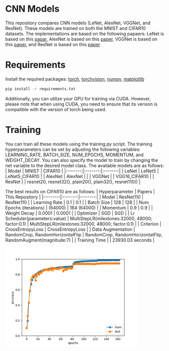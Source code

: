 # CNN Models
This repository compares CNN models (LeNet, AlexNet, VGGNet, and ResNet). These models are trained on both the MNIST and CIFAR10 datasets. The implementations are based on the following papaers: LeNet is based on this [papar](https://ieeexplore.ieee.org/abstract/document/726791), AlexNet is based on this [paper](https://proceedings.neurips.cc/paper/2012/hash/c399862d3b9d6b76c8436e924a68c45b-Abstract.html), VGGNet is based on this [paper](https://arxiv.org/abs/1409.1556), and ResNet is based on this [paper](https://arxiv.org/abs/1512.03385)

# Requirements
Install the required packages: [torch](https://pytorch.org/get-started/locally/), [torchvision](https://pytorch.org/vision/stable/index.html), [numpy](https://numpy.org/), [matplotlib](https://matplotlib.org/stable/install/index.html)
```bash
pip install -r requirements.txt
```
Additionally, you can utilize your GPU for training via CUDA. However, please note that when using CUDA, you need to ensure that its version is compatible with the version of torch being used.

# Training
You can train all these models using the training.py script. The training hyperparameters can be set by adjusting the following variables: LEARNING_RATE, BATCH_SIZE, NUM_EPOCHS, MOMENTUM, and WEIGHT_DECAY. You can also specify the model to train by changing the net variable to the desired model class. The available models are as follows:
| Model | MNIST | CIFAR10 |
|:-------:|:-------:|:-------:|
| LeNet | LeNet5 | LeNet5_CIFAR10 |
| AlexNet | AlexNet | |
| VGGNet | | VGG16_CIFAR10 |
| ResNet | | resnet20, resnet32(), plain20(), plain32(), resnet110() |

The best results on CIFAR10 are as follows:
| Hyperparameter | Papers | This Repository |
|:-------:|:-------:|:-------:|
| Model | ResNet110 | ResNet110 |
| Learning Rate | 0.1 | 0.1 |
| Batch Size | 128 | 128 |
| Num Epochs (iterations) | (64000) | 164 (64000) |
| Momentum | 0.9 | 0.9 |
| Weight Decay | 0.0001 | 0.0001 |
| Optimizer | SGD | SGD |
| Lr Scheduler(parameters:value) | MultiStepLR(milestones:32000, 48000; factor:0.1) | MultiStepLR(milestones:32000, 48000; factor:0.1) |
| Criterion | CrossEntropyLoss | CrossEntropyLoss |
| Data Augmentation | RandomCrop, RandomHorizontalFlip | RandomCrop, RandomHorizontalFlip, RandomAugment(magnitude:7) |
| Training Time | | 23930.03 seconds |

![ResNet110 Loss Curve](./images/resnet110-loss-curve.png)
